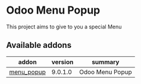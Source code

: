 Odoo Menu Popup
===============

This project aims to give to you a special Menu

[//]: # (addons)
Available addons
----------------
addon | version | summary
--- | --- | ---
[menu_popup](menu_popup/) | 9.0.1.0 | Odoo Menu Popup

